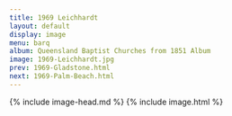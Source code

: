 ```yaml
---
title: 1969 Leichhardt
layout: default
display: image
menu: barq
album: Queensland Baptist Churches from 1851 Album
image: 1969-Leichhardt.jpg
prev: 1969-Gladstone.html
next: 1969-Palm-Beach.html
---
```

{% include image-head.md %}
{% include image.html %}